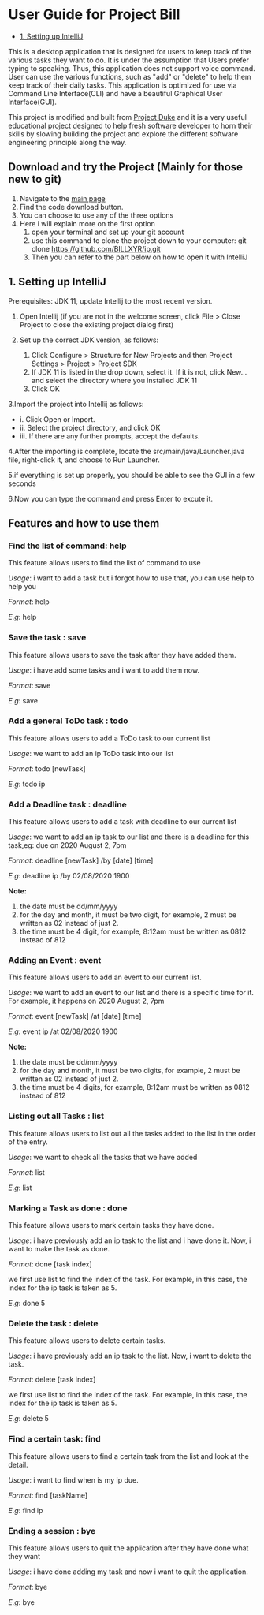 
# User Guide for Project Bill

* [1. Setting up IntelliJ](#1-setting-up-intellij)

This is a desktop application that is designed for users to keep track
of the various tasks they want to do. It is under the assumption that 
Users prefer typing to speaking. Thus, this application does not support
voice command. User can use the various functions, such as "add" or "delete"
to help them keep track of their daily tasks. This application is optimized for use via Command Line Interface(CLI) and have
a beautiful Graphical User Interface(GUI). 

This project is modified and built from [Project Duke](https://nus-cs2103-ay1920s2.github.io/website/se-book-adapted/projectDuke/index.html)
and it is a very useful educational project designed to help fresh software
developer to horn their skills by slowing building the project and explore
the different software engineering principle along the way.

## Download and try the Project (Mainly for those new to git)

1. Navigate to the [main page](https://github.com/BILLXYR/ip)
2. Find the code download button.
3. You can choose to use any of the three options
4. Here i will explain more on the first option
   1. open your terminal and set up your git account
   2. use this command to clone the project down to your computer: git clone https://github.com/BILLXYR/ip.git
   3. Then you can refer to the part below on how to open it with IntelliJ

## 1. Setting up IntelliJ

Prerequisites: JDK 11, update Intellij to the most recent version.

1. Open Intellij (if you are not in the welcome screen, click File > Close Project to close the existing project dialog first)

2. Set up the correct JDK version, as follows:
   1. Click Configure > Structure for New Projects and then Project Settings > Project > Project SDK
   2. If JDK 11 is listed in the drop down, select it. If it is not, click New... and select the directory where you installed JDK 11
   3. Click OK
  
3.Import the project into Intellij as follows:

   * i.  Click Open or Import.
   * ii. Select the project directory, and click OK
   * iii. If there are any further prompts, accept the defaults.

4.After the importing is complete, locate the src/main/java/Launcher.java file, right-click it, and choose to Run Launcher. 

5.if everything is set up properly, you should be able to see the GUI in a few seconds

6.Now you can type the command and press Enter to excute it.


## Features and how to use them

### **Find the list of command: help**

This feature allows users to find the list of command to use

*Usage*: i want to add a task but i forgot how to use that, you can use help to help you

*Format*: help

*E.g*: help

###  **Save the task : save**

This feature allows users to save the task after they have added them.

*Usage*: i have add some tasks and i want to add them now.

*Format*: save

*E.g*: save

### **Add a general ToDo task : todo**

This feature allows users to add a ToDo task to our current list

*Usage*: we want to add an ip ToDo task into our list

*Format*: todo [newTask]

*E.g*: todo ip


### **Add a Deadline task : deadline**

This feature allows users to add a task with deadline to our current list

*Usage*: we want to add an ip task to our list and there is a deadline 
for this task,eg: due on 2020 August 2, 7pm

*Format*: deadline [newTask] /by [date] [time]

*E.g*: deadline ip /by 02/08/2020 1900

**Note:**
1. the date must be dd/mm/yyyy
2. for the day and month, it must be 
two digit, for example, 2 must be written as 02 instead of just 2.
3. the time must be 4 digit, for example, 8:12am must be written as 0812 instead of 812


### **Adding an Event : event**

This feature allows users to add an event to our current list.

*Usage*: we want to add an event to our list and there is a specific time for it.
For example, it happens on 2020 August 2, 7pm

*Format*: event [newTask] /at [date] [time]

*E.g*: event ip /at 02/08/2020 1900

**Note:**
1. the date must be dd/mm/yyyy
2. for the day and month, it must be 
two digits, for example, 2 must be written as 02 instead of just 2.
3. the time must be 4 digits, for example, 8:12am must be written as 0812 instead of 812



### **Listing out all Tasks : list**

This feature allows users to list out all the tasks added to the list in the order of the entry.

*Usage*: we want to check all the tasks that we have added

*Format*: list

*E.g*: list



### **Marking a Task as done : done**

This feature allows users to mark certain tasks they have done.

*Usage*: i have previously add an ip task to the list and i have done it. Now, i want
to make the task as done.


*Format*: done [task index]

we first use list to find the index of the task. For example, in this case, the index 
for the ip task is taken as 5.

*E.g*: done 5



### **Delete the task : delete**

This feature allows users to delete certain tasks.

*Usage*: i have previously add an ip task to the list. Now, i want
to delete the task.


*Format*: delete [task index]

we first use list to find the index of the task. For example, in this case, the index 
for the ip task is taken as 5.

*E.g*: delete 5



### **Find a certain task: find**

This feature allows users to find a certain task from the list and look at the detail.

*Usage*: i want to find when is my ip due.

*Format*: find [taskName]

*E.g*: find ip



###  **Ending a session : bye**

This feature allows users to quit the application after they have done what they want

*Usage*: i have done adding my task and now i want to quit the application.

*Format*: bye

*E.g*: bye
 
